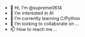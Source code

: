 - 👋 Hi, I’m @supreme0614
- 👀 I’m interested in AI
- 🌱 I’m currently learning  C/Python
- 💞️ I’m looking to collaborate on ...
- 📫 How to reach me ...

<!---
supreme0614/supreme0614 is a ✨ special ✨ repository because its `README.md` (this file) appears on your GitHub profile.
You can click the Preview link to take a look at your changes.
--->

